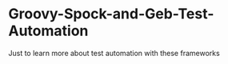 # Groovy-Spock-and-Geb-Test-Automation
Just to learn more about test automation with these frameworks
